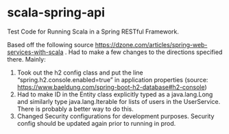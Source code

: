 # scala-spring-api
Test Code for Running Scala in a Spring RESTful Framework.

Based off the following source https://dzone.com/articles/spring-web-services-with-scala .  Had to make a few changes to the directions specified there. Mainly:

1.	Took out the h2 config class and put the line “spring.h2.console.enabled=true” in application properties (source: https://www.baeldung.com/spring-boot-h2-database#h2-console)
2.	Had to make ID in the Entity class explicitly typed as a java.lang.Long and similarly type java.lang.Iterable for lists of users in the UserService.  There is probably a better way to do this.
3. Changed Security configurations for development purposes. Security config should be updated again prior to running in prod. 

